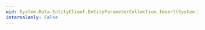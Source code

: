 ```yaml
---
uid: System.Data.EntityClient.EntityParameterCollection.Insert(System.Int32,System.Data.EntityClient.EntityParameter)
internalonly: False
---
```

